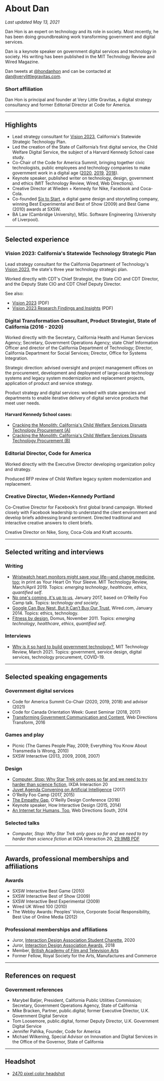 # About Dan
_Last updated May 13, 2021_

Dan Hon is an expert on technology and its role in society. Most recently, he has been doing groundbreaking work transforming government and digital services. 

Dan is a keynote speaker on government digital services and technology in society. His writing has been published in the MIT Technology Review and Wired Magazine. 

Dan tweets at [@hondanhon](https://twitter.com/@hondanhon/) and can be contacted at [dan@verylittlegravitas.com](mailto:dan@verylittlegravitas.com]). 


### Short affiliation
Dan Hon is principal and founder at Very Little Gravitas, a digital strategy consultancy and former Editorial Director at Code for America.

___

## Highlights
* Lead strategy consultant for [Vision 2023](https://vision2023.cdt.ca.gov), California's Statewide Strategic Technology Plan.
* Led the creation of the State of California’s first digital service, the Child Welfare Digital Service, the subject of a Harvard Kennedy School case study.
* Co-Chair of the Code for America Summit, bringing together civic technologists, public employees and technology companies to make government work in a digital age ([2020](https://www.codeforamerica.org/summit/about), [2019](https://www.youtube.com/playlist?list=PL65XgbSILalUkMOjuufa1RWofJ-dFPK6q), [2018](https://www.youtube.com/playlist?list=PL65XgbSILalU3CPOpBOzBiX-31rzk8oox)).
* Keynote speaker, published writer on technology, design, government and ethics (MIT Technology Review, Wired, Web Directions).
* Creative Director at Wieden + Kennedy for Nike, Facebook and Coca-Cola.
* Co-founded [Six to Start](https://www.sixtostart.com/), a digital game design and storytelling company, winning Best Experimental and Best of Show (2009) and Best Game (2010) awards at SXSW.
* BA Law (Cambridge University), MSc. Software Engineering (University of Liverpool).

___
## Selected experience

### Vision 2023: California's Statewide Technology Strategic Plan
Lead strategy consultant for the California Department of Technology's [Vision 2023](https://vision2023.cdt.ca.gov), the state's three year technology strategic plan. 

Worked directly with CDT's Chief Strategist, the State CIO and CDT Director, and the Deputy State CIO and CDT Chief Deputy Director.

See also: 
* [Vision 2023](https://vision2023.cdt.ca.gov/pdf/Vision-2023-California-Technology-Strategic-Plan.pdf) (PDF)
* [Vision 2023 Research Findings and Insights](https://vision2023.cdt.ca.gov/pdf/Research-Findings-and-Insights.pdf) (PDF)

### Digital Transformation Consultant, Product Strategist, State of California (2016 - 2020)
Worked directly with the Secretary, California Health and Human Services Agency; Secretary, Government Operations Agency; state Chief Information Officer and director of the California Department of Technology; Director, California Department for Social Services; Director, Office for Systems Integration.

Strategic direction: advised oversight and project management offices on the procurement, development and deployment of large-scale technology systems and legacy system modernization and replacement projects, application of product and service strategy.

Product strategy and digital services: worked with state agencies and departments to enable iterative delivery of digital service products that meet user needs.

#### Harvard Kennedy School cases: 

* [Cracking the Monolith: California's Child Welfare Services Disrupts Technology Procurement (A)](https://case.hks.harvard.edu/cracking-the-monolith-californias-child-welfare-services-disrupts-technology-procurement-a/)
* [Cracking the Monolith: California's Child Welfare Services Disrupts Technology Procurement (B)](https://case.hks.harvard.edu/cracking-the-monolith-californias-child-welfare-services-disrupts-technology-procurement-b/)


### Editorial Director, Code for America 

Worked directly with the Executive Director developing organization policy and strategy.

Produced RFP review of Child Welfare legacy system modernization and replacement. 

### Creative Director, Wieden+Kennedy Portland 
Co-Creative Director for Facebook’s first global brand campaign. Worked closely with Facebook leadership to understand the client environment and develop briefs addressing brand sentiment. Directed traditional and interactive creative answers to client briefs. 

Creative Director on Nike, Sony, Coca-Cola and Kraft accounts. 

___

## Selected writing and interviews

### Writing

- [Wristwatch heart monitors might save your life—and change medicine, too](https://www.technologyreview.com/s/612929/wristwatch-heart-monitors-might-save-your-lifeand-change-medicine-too/); in print as Your Heart On Your Sleeve. MIT Technology Review, March/April 2019. Topics: _emerging technology_, _healthcare_, _ethics_, _quantified self_.
- [No one's coming, it's up to us](https://medium.com/@hondanhon/no-ones-coming-it-s-up-to-us-de8d9442d0d), January 2017, based on O'Reilly Foo Camp talk. Topics: _technology and society_.
- [Google Can Buy Nest, But It Can’t Buy Our Trust](https://www.wired.com/2014/01/google-didnt-just-acquire-nest-annexed-whole-new-territory/), Wired.com, January 2014. Topics: ethics, technology.
- [Fitness by design](https://www.domusweb.it/en/design/2012/11/28/fitness-by-design.html), Domus, November 2011. Topics:  _emerging technology_, _healthcare_, _ethics_, _quantified self_.


### Interviews

- [Why is it so hard to build government technology?](https://www.technologyreview.com/2021/03/17/1020811/better-tech-government-pandemic-united-states/), MIT Technology Review, March 2021. Topics: government, service design, digital services, technology procurement, COVID-19.

___

## Selected speaking engagements

### Government digital services
* Code for America Summit Co-Chair (2020, 2019, 2018) and advisor (2021)
* Code for Canada Orientation Week: Guest Seminar (2018, 2017)
* [Transforming Government Communication and Content](https://www.webdirections.org/transform16/speakers/dan-hon.html), Web Directions Transform, 2016

### Games and play
* Picnic (The Games People Play, 2009; Everything You Know About Transmedia Is Wrong, 2010)
* SXSW Interactive (2013, 2009, 2008, 2007) 

### Design
* [Computer, Stop: Why Star Trek only goes so far and we need to try harder than science fiction](https://interaction20.ixda.org/program/computer-stop-why-star-trek-only-goes-so-far-and-we-need-to-try-harder-than-science-fiction), IXDA Interaction 20 
* [Juvet Agenda Convening on Artificial Intelligence](http://juvetagenda.org/) (2017)
* O'Reilly Foo Camp (2017, 2015)
* [The Empathy Gap](https://www.oreilly.com/library/view/oreilly-design-conference/9781491944578/video237797.html), O'Reilly Design Conference (2016)
* Keynote speaker, How Interactive Design (2015, 2014)
* [An Internet for Humans, Too](https://www.webdirections.org/blog/video-week-dan-hon/), Web Directions South, 2014

### Selected talks

* _Computer, Stop: Why Star Trek only goes so far and we need to try harder than science fiction_ at IXDA Interaction 20, [29.9MB PDF](/talks/ixd20/0205_Futures_15_Hon_VF_2.pdf)

___

## Awards, professional memberships and affiliations

### Awards
* SXSW Interactive Best Game (2010)
* SXSW Interactive Best of Show (2009)
* SXSW Interactive Best Experimental (2009)
* Wired UK Wired 100 (2010)
* The Webby Awards: Peoples' Voice, Corporate Social Responsibility, Best Use of Online Media (2012)

### Professional memberships and affiliations

* Juror, [Interaction Design Association Student Charette](http://sdc.ixda.org/), 2020
* Juror, [Interaction Design Association Awards](http://awards.ixda.org/juror/2018-dan-hon/), 2018
* Member, [British Academy of Film and Television Arts](http://www.bafta.org)
* Former Fellow, Royal Society for the Arts, Manufactures and Commerce

___
## References on request

### Government references

* Marybel Batjer, President, California Public Utilities Commission; Secretary, Government Operations Agency, State of California
* Mike Bracken, Partner, public.digital; former Executive Director, U.K. Government Digital Service
* Tom Loosemore, public.digital, former Deputy Director, U.K. Government Digital Service
* Jennifer Pahlka, Founder, Code for America 
* Michael Wilkening, Special Advisor on Innovation and Digital Services in the Office of the Governor, State of California

___
## Headshot

* [2470 pixel color headshot](/assets/images/danhon-headshot-2019-color-2470px.jpeg)

